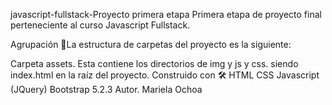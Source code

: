 javascript-fullstack-Proyecto primera etapa
Primera etapa de proyecto final perteneciente al curso Javascript Fullstack.

Agrupación
🚀La estructura de carpetas del proyecto es la siguiente:

Carpeta assets. Esta contiene los directorios de img y js y css.
siendo index.html en la raíz del proyecto.
Construido con 🛠
HTML
CSS
Javascript (JQuery)
Bootstrap 5.2.3
Autor.
Mariela Ochoa